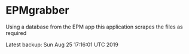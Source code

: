# EPMgrabber
Using a database from the EPM app this application scrapes the files as required


Latest backup: Sun Aug 25 17:16:01 UTC 2019
